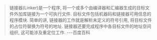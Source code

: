 

> 链接器(Linker)是一个程序, 将一个或多个由编译器和汇编器生成的目标文件外加库链接为一个可执行文件. 目标文件包括机器码和链接器可用信息的程序模块. 简单的讲, 链接器的工作就是解析未定义的符号引用, 将目标文件的占位符替换为符号的地址. 链接器还要完成程序中各目标文件的地址空间组织, 这可能涉及重定位工作. ---百度百科
